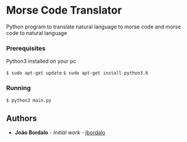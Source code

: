 # Morse Code Translator

Python program to translate natural language to morse code and morse code to natural language

### Prerequisites

Python3 installed on your pc

`$ sudo apt-get update`
`$ sudo apt-get install python3.6`

### Running

`$ python3 main.py`

## Authors

* **João Bordalo** - *Initial work* - [jbordalo](https://github.com/jbordalo)
